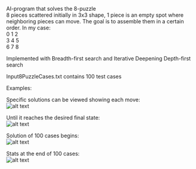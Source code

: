 AI-program that solves the 8-puzzle  
8 pieces scattered initially in 3x3 shape, 1 piece is an empty spot where neighboring pieces can move. The goal is to assemble them in a certain order.
In my case:  
0 1 2  
3 4 5  
6 7 8  

Implemented with Breadth-first search and Iterative Deepening Depth-first search

Input8PuzzleCases.txt contains 100 test cases

Examples:

Specific solutions can be viewed showing each move:  
![alt text](https://github.com/LuckyKot/BFS_IDDFS/blob/3f0dcf7cc4cf3fa4d845691c18feb8b28952844e/example1.png)

Until it reaches the desired final state:  
![alt text](https://github.com/LuckyKot/BFS_IDDFS/blob/3f0dcf7cc4cf3fa4d845691c18feb8b28952844e/example2.png)

Solution of 100 cases begins:  
![alt text](https://github.com/LuckyKot/BFS_IDDFS/blob/3f0dcf7cc4cf3fa4d845691c18feb8b28952844e/example3.png)

Stats at the end of 100 cases:  
![alt text](https://github.com/LuckyKot/BFS_IDDFS/blob/3f0dcf7cc4cf3fa4d845691c18feb8b28952844e/example4.png)
